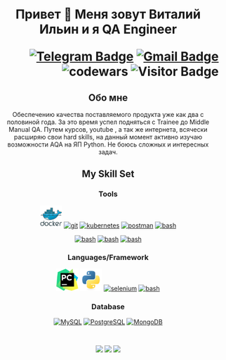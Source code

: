 <div align="center">
  
  # Привет 👋 Меня зовут Виталий Ильин и я QA Engineer <p align="right"> [![Telegram Badge](https://img.shields.io/badge/-v_ilin-blue?style=flat&logo=Telegram&logoColor=white)](https://t.me/v_ilin) [![Gmail Badge](https://img.shields.io/badge/-Gmail-red?style=flat&logo=Gmail&logoColor=white)](mailto:vvilin98@yandex.ru) ![codewars](https://www.codewars.com/users/vvilin98/badges/micro) ![Visitor Badge](https://visitor-badge.laobi.icu/badge?page_id=vvilin98) </p>
  </div>

<div align="center">
  
## Обо мне
Обеспечению качества поставляемого продукта уже как два с половиной года. За это время успел подняться с Trainee до Middle Manual QA. Путем курсов, youtube , а так же интернета, всячески расширяю свои hard skills, на данный момент активно изучаю возможности AQA на ЯП Python. Не боюсь сложных и интересных задач. 
</div>

<div align="center"> 

  ## My Skill Set 
</div>

<div align="center"> 
  
  ### Tools
  <a href="https://www.docker.com/" target="_blank"> <img src="https://raw.githubusercontent.com/devicons/devicon/master/icons/docker/docker-original-wordmark.svg" alt="docker" width="50" height="50"/></a> 
  <a href="https://git-scm.com/" target="_blank"> <img src="https://www.vectorlogo.zone/logos/git-scm/git-scm-icon.svg" alt="git" width="50" height="50"/></a> 
  <a href="https://kubernetes.io" target="_blank"> <img src="https://www.vectorlogo.zone/logos/kubernetes/kubernetes-icon.svg" alt="kubernetes" width="50" height="50"/></a>
  <a href="https://postman.com" target="_blank"> <img src="https://www.vectorlogo.zone/logos/getpostman/getpostman-icon.svg" alt="postman" width="" height="50"/></a> 
  <a href="https://www.gnu.org/software/bash/" target="_blank"> <img src="https://www.vectorlogo.zone/logos/gnu_bash/gnu_bash-icon.svg" alt="bash" width="50" height="50"/></a>
  </div>
  
<div align="center"> 
  <a href="https://www.gnu.org/software/bash/" target="_blank"> <img src="https://www.vectorlogo.zone/logos/atlassian_jira/atlassian_jira-icon.svg" alt="bash" width="" height="40"/></a> 
  <a href="https://www.gnu.org/software/bash/" target="_blank"> <img src="https://www.vectorlogo.zone/logos/figma/figma-icon.svg" alt="bash" width="40" height="40"/></a>
  <a href="https://allure.qatools.ru/" target="_blank"> <img src="https://allurereport.org/public/img/allure-report.svg" alt="bash" width="" height="40"/></a>
</div>

<div align="center"> 

  ### Languages/Framework
  <a href="https://www.gnu.org/software/bash/" target="_blank"> <img src="https://raw.githubusercontent.com/github/explore/d8574c7bce27faa27fb879bca56dfe351ee66efd/topics/pycharm/pycharm.png" alt="pycharm logo" width="50" height="50"/></a>
  <a href="https://www.python.org" target="_blank"> <img src="https://raw.githubusercontent.com/devicons/devicon/master/icons/python/python-original.svg" alt="python" width="50" height="50"/></a> 
  <a href="https://www.selenium.dev" target="_blank"> <img src="https://raw.githubusercontent.com/detain/svg-logos/780f25886640cef088af994181646db2f6b1a3f8/svg/selenium-logo.svg" alt="selenium" width="50" height="50"/></a> 
  <a href="https://www.gnu.org/software/bash/" target="_blank"> <img src="https://www.vectorlogo.zone/logos/pytest/pytest-icon.svg" alt="bash" width="50" height="50"/></a>
 </div>

<div align="center"> 

  ### Database
  <a href="https://www.mysql.com/" target="_blank" rel="noreferrer"><img src="https://raw.githubusercontent.com/danielcranney/readme-generator/main/public/icons/skills/mysql-colored.svg" width="50" height="50" alt="MySQL"/></a> 
  <a href="https://www.postgresql.org/" target="_blank" rel="noreferrer"><img src="https://raw.githubusercontent.com/danielcranney/readme-generator/main/public/icons/skills/postgresql-colored.svg" width="50" height="50" alt="PostgreSQL" /></a>
  <a href="https://www.mongodb.com/" target="_blank" rel="noreferrer"><img src="https://raw.githubusercontent.com/danielcranney/readme-generator/main/public/icons/skills/mongodb-colored.svg" width="50" height="50" alt="MongoDB" /></a>
  <!--  <a href="https://www.postgresql.org" target="_blank"> <img src="https://raw.githubusercontent.com/devicons/devicon/master/icons/postgresql/postgresql-original-wordmark.svg" alt="postgresql" width="50" height="50"/></a> 
  <a href="https://www.mongodb.com/" target="_blank"> <img src="https://raw.githubusercontent.com/devicons/devicon/master/icons/mongodb/mongodb-original-wordmark.svg" alt="mongodb" width="50" height="50"/></a> -->
</div>

<br>

<p align="center">
  <img height="50%" width="auto" src ="https://github-readme-stats.vercel.app/api?username=vvilin98&show_icons=true&count_private=true&theme=darcula&hide_border=true&hide=issues,contribs&bg_color=00000000">
  <img height="50%" width="auto" src ="https://github-readme-stats.vercel.app/api/top-langs/?username=vvilin98&layout=compact&hide_border=true&theme=darcula&bg_color=00000000&langs_count=6&hide=jupyter%20notebook,tex,css,php&exclude_repo=Pacman-AI">
  <img src ="https://github-readme-streak-stats.herokuapp.com?user=vvilin98&theme=darcula&hide_border=true&background=FFFFFF00">
</p>
